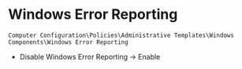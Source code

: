 # Windows Error Reporting

`Computer Configuration\Policies\Administrative Templates\Windows Components\Windows Error Reporting`

- Disable Windows Error Reporting -> Enable